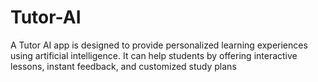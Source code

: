 # Tutor-AI
A Tutor AI app is designed to provide personalized learning experiences using artificial intelligence. It can help students by offering interactive lessons, instant feedback, and customized study plans
